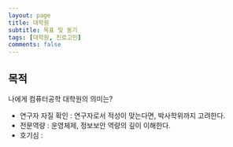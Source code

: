 ```yaml
---
layout: page
title: 대학원
subtitle: 목표 및 동기
tags: [대학원, 진로고민]
comments: false
---
```


## 목적

나에게 컴퓨터공학 대학원의 의미는?

- 연구자 자질 확인 : 연구자로서 적성이 맞는다면, 박사학위까지 고려한다.
- 전문역량 : 운영체제, 정보보안 역량의 깊이 이해한다.
- 호기심 : 
